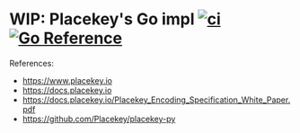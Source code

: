 # WIP: Placekey's Go impl [![ci](https://github.com/ringsaturn/pk/actions/workflows/ci.yml/badge.svg)](https://github.com/ringsaturn/pk/actions/workflows/ci.yml) [![Go Reference](https://pkg.go.dev/badge/github.com/ringsaturn/pk.svg)](https://pkg.go.dev/github.com/ringsaturn/pk)

References:

- <https://www.placekey.io>
- <https://docs.placekey.io>
- <https://docs.placekey.io/Placekey_Encoding_Specification_White_Paper.pdf>
- <https://github.com/Placekey/placekey-py>
